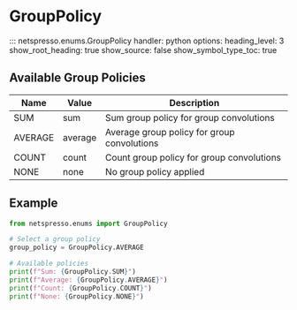 # GroupPolicy

::: netspresso.enums.GroupPolicy
    handler: python
    options:
      heading_level: 3
      show_root_heading: true
      show_source: false
      show_symbol_type_toc: true

## Available Group Policies

| Name    | Value   | Description                                   |
|---------|---------|-----------------------------------------------|
| SUM     | sum     | Sum group policy for group convolutions       |
| AVERAGE | average | Average group policy for group convolutions   |
| COUNT   | count   | Count group policy for group convolutions     |
| NONE    | none    | No group policy applied                       |

## Example

```python
from netspresso.enums import GroupPolicy

# Select a group policy
group_policy = GroupPolicy.AVERAGE

# Available policies
print(f"Sum: {GroupPolicy.SUM}")
print(f"Average: {GroupPolicy.AVERAGE}")
print(f"Count: {GroupPolicy.COUNT}")
print(f"None: {GroupPolicy.NONE}")
```

